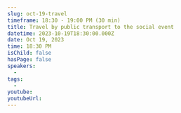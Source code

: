 ```yaml
---
slug: oct-19-travel
timeframe: 18:30 - 19:00 PM (30 min)
title: Travel by public transport to the social event
datetime: 2023-10-19T18:30:00.000Z
date: Oct 19, 2023
time: 18:30 PM
isChild: false
hasPage: false
speakers:
  -
tags:
  -
youtube:
youtubeUrl:
---
```

